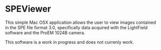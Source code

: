 # SPEViewer
This simple Mac OSX application allows the user to view images contained in the SPE file format 3.0, 
specifically data acquired with the LightField software and the ProEM 1024B camera.

This software is a work in progress and does not currenly work.
